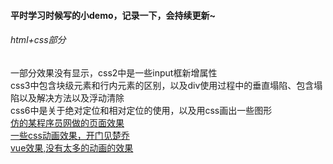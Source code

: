 #### 平时学习时候写的小demo，记录一下，会持续更新~
###### html+css部分
 一部分效果没有显示，css2中是一些input框新增属性<br>
 css3中包含块级元素和行内元素的区别，以及div使用过程中的垂直塌陷、包含塌陷以及解决方法以及浮动清除<br>
 css6中是关于绝对定位和相对定位的使用，以及用css画出一些图形<br>
[仿的某程序员网做的页面效果](http://maoyaoya.github.io/study/html+css/black)<br>
[一些css动画效果，开门见楚乔](http://maoyaoya.github.io/study/html+css/css8)<br>
[vue效果,没有太多的动画的效果](http://maoyaoya.github.io/study/vue)
